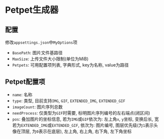 # Petpet生成器

## 配置

修改`appsettings.json`中`MyOptions`项

+ `BasePath`: 图片文件基路径
+ `MaxSize`: 上传文件大小限制(单位为MiB)
+ `Petpets`: 可用配置项列表, 字典形式, key为名称, value为路径

## Petpet配置项

+ `name`: 名称
+ `type`: 类型, 目前支持`IMG`, `GIF`, `EXTENDED_IMG`, `EXTENDED_GIF`
+ `imageCount`: 图片序列总数
+ `needProcess`: 仅类型为`GIF`时需要, 标明图片序列编号的左右端点(闭区间)
+ `pos`: 叠加图片的坐标信息, 若为`IMG`或`GIF`依次为: 左上角`x`, `y`坐标, 变换后长, 宽<br/>
若为`EXTENDED_IMG`或`EXTENDED_GIF`, 依次为: 图片编号, 图层优先级(为`1`表示头像在顶层, 为`0`表示在底层), 左上角, 右上角, 右下角, 左下角坐标